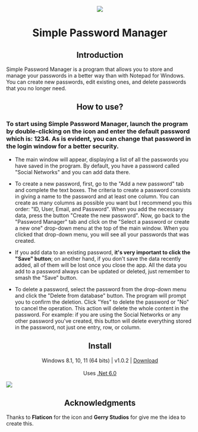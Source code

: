 <p align="center">
  <a href="https://postimg.cc/"><img src="https://i.postimg.cc/44FmXGxH/ico-pass-1.png"></a>
</p>
<h1 align="center">Simple Password Manager</h1>


<h2 align="center">Introduction</h2>
<p align="left">
Simple Password Manager is a program that allows you to store and manage your passwords in a better way than with Notepad for Windows. You can create new passwords, edit existing ones, and delete passwords that you no longer need.
</p>

<h2 align="center">How to use?</h2>

<h3 align="left">To start using Simple Password Manager, launch the program by double-clicking on the icon and enter the default password which is: 1234. As is evident, you can change that password in the login window for a better security.</h3>

- The main window will appear, displaying a list of all the passwords you have saved in the program. By default, you have a password called "Social Networks" and you can add data there. 

- To create a new password, first, go to the "Add a new password" tab and complete the text boxes. The criteria to create a password consists in giving a name to the password and at least one column. You can create as many columns as possible you want but I recommend you this order: "ID, User, Email, and Password". When you add the necessary data, press the button "Create the new password". Now, go back to the "Password Manager" tab and click on the "Select a password or create a new one" drop-down menu at the top of the main window. When you clicked that drop-down menu, you will see all your passwords that was created. 

- If you add data to an existing password, **it's very important to click the "Save" button**; on another hand, if you don't save the data recently added, all of them will be lost once you close the app. All the data you add to a password always can be updated or deleted, just remember to smash the "Save" button.

- To delete a password, select the password from the drop-down menu and click the "Delete from database" button. The program will prompt you to confirm the deletion. Click "Yes" to delete the password or "No" to cancel the operation. This action will delete the whole content in the password. For example: if you are using the Social Networks or any other password you've created, this button will delete everything stored in the password, not just one entry, row, or column.

<h2 align="center">Install</h2>
<p align="center">
  Windows 8.1, 10, 11 (64 bits) | v1.0.2 | <a href="https://github.com/lextrack/Simple-Password-Manager/releases/download/1.0.2/Simple-Password-Manager.1.0.2.Portable.zip">Download</a><br><br>
  Uses <a href="https://dotnet.microsoft.com/en-us/download/dotnet/6.0">.Net 6.0</a><br>

  <a href="https://postimg.cc/"><img src="https://i.postimg.cc/vmcGqg5P/Password-Manager1-0-2.gif"></a>
</p>

<h2 align="center">Acknowledgments</h2>

Thanks to **Flaticon** for the icon and **Gerry Studios** for give me the idea to create this.
